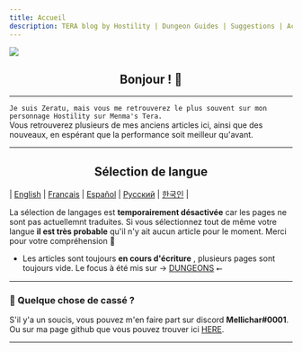 ```yaml
---
title: Accueil
description: TERA blog by Hostility | Dungeon Guides | Suggestions | Activities | Battlegrounds | Theorycrafting | Menma's TERA ...
---
```

![](https://i.imgur.com/y1Ii9IP.png)
<center> <h2> Bonjour ! 👋 </h2> </center>

<hr/>

`Je suis Zeratu, mais vous me retrouverez le plus souvent sur mon personnage Hostility sur Menma's Tera.` <br>
Vous retrouverez plusieurs de mes anciens articles ici, ainsi que des nouveaux, en espérant que la performance soit meilleur qu'avant. <br>
<hr/>
<center> <h2>Sélection de langue</h2> </center>

| [English](../en/) | [Français](../fr/) | [Español](../es/) | [Русский](../ru/) | [한국인](../ko/) |

La sélection de langages est **temporairement désactivée** car les pages ne sont pas actuellemnt traduites. Si vous sélectionnez tout de même votre langue **il est très probable** qu'il n'y ait aucun article pour le moment. Merci pour votre compréhension 💖
- Les articles sont toujours **en cours d'écriture** , plusieurs pages sont toujours vide. Le focus à été mis sur → [DUNGEONS](dungeons/) ⭠ 
<hr/>

### 💬 Quelque chose de cassé ?
S'il y'a un soucis, vous pouvez m'en faire part sur discord **Mellichar#0001**. <br>
Ou sur ma page github que vous pouvez trouver ici [HERE](https://github.com/Zera-dev/tenacity-tera.github.io).

<hr/>
